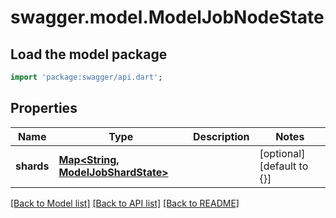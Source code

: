 # swagger.model.ModelJobNodeState

## Load the model package
```dart
import 'package:swagger/api.dart';
```

## Properties
Name | Type | Description | Notes
------------ | ------------- | ------------- | -------------
**shards** | [**Map&lt;String, ModelJobShardState&gt;**](ModelJobShardState.md) |  | [optional] [default to {}]

[[Back to Model list]](../README.md#documentation-for-models) [[Back to API list]](../README.md#documentation-for-api-endpoints) [[Back to README]](../README.md)

